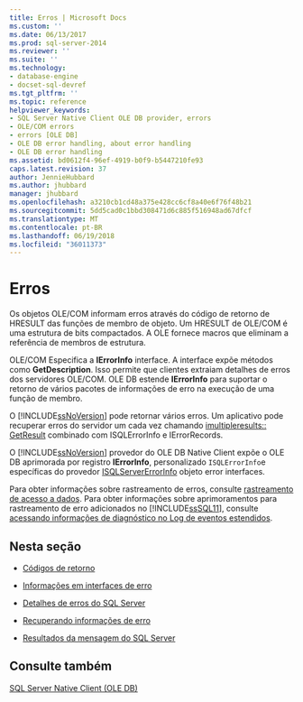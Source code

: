 ```yaml
---
title: Erros | Microsoft Docs
ms.custom: ''
ms.date: 06/13/2017
ms.prod: sql-server-2014
ms.reviewer: ''
ms.suite: ''
ms.technology:
- database-engine
- docset-sql-devref
ms.tgt_pltfrm: ''
ms.topic: reference
helpviewer_keywords:
- SQL Server Native Client OLE DB provider, errors
- OLE/COM errors
- errors [OLE DB]
- OLE DB error handling, about error handling
- OLE DB error handling
ms.assetid: bd0612f4-96ef-4919-b0f9-b5447210fe93
caps.latest.revision: 37
author: JennieHubbard
ms.author: jhubbard
manager: jhubbard
ms.openlocfilehash: a3210cb1cd48a375e428cc6cf8a40e6f76f48b21
ms.sourcegitcommit: 5dd5cad0c1bbd308471d6c885f516948ad67dfcf
ms.translationtype: MT
ms.contentlocale: pt-BR
ms.lasthandoff: 06/19/2018
ms.locfileid: "36011373"
---
```

# <a name="errors"></a>Erros
  Os objetos OLE/COM informam erros através do código de retorno de HRESULT das funções de membro de objeto. Um HRESULT de OLE/COM é uma estrutura de bits compactados. A OLE fornece macros que eliminam a referência de membros de estrutura.  
  
 OLE/COM Especifica a **IErrorInfo** interface. A interface expõe métodos como **GetDescription**. Isso permite que clientes extraiam detalhes de erros dos servidores OLE/COM. OLE DB estende **IErrorInfo** para suportar o retorno de vários pacotes de informações de erro na execução de uma função de membro.  
  
 O [!INCLUDE[ssNoVersion](../../includes/ssnoversion-md.md)] pode retornar vários erros. Um aplicativo pode recuperar erros do servidor um cada vez chamando [imultipleresults:: GetResult](http://go.microsoft.com/fwlink/?LinkId=129630) combinado com ISQLErrorInfo e IErrorRecords.  
  
 O [!INCLUDE[ssNoVersion](../../includes/ssnoversion-md.md)] provedor do OLE DB Native Client expõe o OLE DB aprimorada por registro **IErrorInfo**, personalizado `ISQLErrorInfo`e específicas do provedor [ISQLServerErrorInfo](../../database-engine/dev-guide/isqlservererrorinfo-ole-db.md) objeto error interfaces.  
  
 Para obter informações sobre rastreamento de erros, consulte [rastreamento de acesso a dados](http://go.microsoft.com/fwlink/?LinkId=125805). Para obter informações sobre aprimoramentos para rastreamento de erro adicionados no [!INCLUDE[ssSQL11](../../includes/sssql11-md.md)], consulte [acessando informações de diagnóstico no Log de eventos estendidos](../native-client/features/accessing-diagnostic-information-in-the-extended-events-log.md).  
  
## <a name="in-this-section"></a>Nesta seção  
  
-   [Códigos de retorno](return-codes.md)  
  
-   [Informações em interfaces de erro](information-in-error-interfaces.md)  
  
-   [Detalhes de erros do SQL Server](sql-server-error-detail.md)  
  
-   [Recuperando informações de erro](retrieving-error-information.md)  
  
-   [Resultados da mensagem do SQL Server](sql-server-message-results.md)  
  
## <a name="see-also"></a>Consulte também  
 [SQL Server Native Client &#40;OLE DB&#41;](../native-client/ole-db/sql-server-native-client-ole-db.md)  
  
  